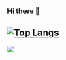 ### Hi there 👋
[![Top Langs](https://github-readme-stats.vercel.app/api/top-langs/?username=Bouddha-ctrl&layout=compact)](https://github.com/anuraghazra/github-readme-stats)
---
![](https://komarev.com/ghpvc/?username=Bouddha-ctrl)
<!--
**Bouddha-ctrl/Bouddha-ctrl** is a ✨ _special_ ✨ repository because its `README.md` (this file) appears on your GitHub profile.

Here are some ideas to get you started:

- 🔭 I’m currently working on ...
- 🌱 I’m currently learning ...
- 👯 I’m looking to collaborate on ...
- 🤔 I’m looking for help with ...
- 💬 Ask me about ...
- 📫 How to reach me: ...
- 😄 Pronouns: ...
- ⚡ Fun fact: ...
-->

